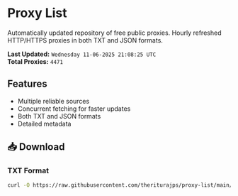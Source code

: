 # Proxy List

Automatically updated repository of free public proxies. Hourly refreshed HTTP/HTTPS proxies in both TXT and JSON formats.

**Last Updated:** `Wednesday 11-06-2025 21:08:25 UTC`  
**Total Proxies:** `4471`

## Features
- Multiple reliable sources
- Concurrent fetching for faster updates
- Both TXT and JSON formats
- Detailed metadata

## 📥 Download

### TXT Format
```bash
curl -O https://raw.githubusercontent.com/theriturajps/proxy-list/main/proxies.txt